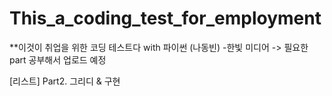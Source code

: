 # This_a_coding_test_for_employment
**이것이 취업을 위한 코딩 테스트다 with 파이썬 (나동빈) -한빛 미디어
-> 필요한 part 공부해서 업로드 예정 

[리스트]
Part2. 그리디 & 구현
